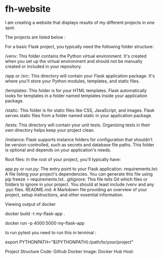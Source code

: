 # fh-website
I am creating a website that displays results of my different projects in one spot. 

The projects are listed below :






For a basic Flask project, you typically need the following folder structure:

/venv: This folder contains the Python virtual environment. It's created when you set up the virtual environment and should not be manually created or included in your repository.

/app or /src: This directory will contain your Flask application package. It's where you'll store your Python modules, templates, and static files.

/templates: This folder is for your HTML templates. Flask automatically looks for templates in a folder named templates inside your application package.

/static: This folder is for static files like CSS, JavaScript, and images. Flask serves static files from a folder named static in your application package.

/tests: This directory will contain your unit tests. Organizing tests in their own directory helps keep your project clean.

/instance: Flask supports instance folders for configuration that shouldn't be version-controlled, such as secrets and database file paths. This folder is optional and depends on your application's needs.

Root files: In the root of your project, you'll typically have:

app.py or run.py: The entry point to your Flask application.
requirements.txt: A file listing your project's dependencies. You can generate this file using pip freeze > requirements.txt.
.gitignore: This file tells Git which files or folders to ignore in your project. You should at least include /venv and any .pyc files.
README.md: A Markdown file providing an overview of your project, setup instructions, and other essential information.


Viewing output of docker

docker build -t my-flask-app .

docker run -p 4000:5000 my-flask-app


to run pytest you need to run this in terminal :

export PYTHONPATH="${PYTHONPATH}:/path/to/your/project"

Project Structure
Code: Github
Docker Image: Docker Hub
Host: 
